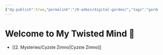```yaml
---
{"dg-publish":true,"permalink":"/0-admin/digital-garden/","tags":"gardenEntry","dgHomeLink":true,"dgPassFrontmatter":false}
---
```


# Welcome to My Twisted Mind 👻
- [[2. Mysteries/Cyzste Zimno|Cyzste Zimno]]